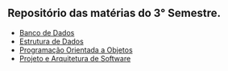 ## Repositório das matérias do 3° Semestre.

- [Banco de Dados](https://github.com/gui-bvr/materias-03sem/tree/main/banco_de_dados)
- [Estrutura de Dados](https://github.com/gui-bvr/materias-03sem/tree/main/estrutura_de_dados)
- [Programação Orientada a Objetos](https://github.com/gui-bvr/materias-03sem/tree/main/programacao_orientada_a_objetos)
- [Projeto e Arquitetura de Software](https://github.com/gui-bvr/materias-03sem/tree/main/projeto_e_arquitetura_de_software)
